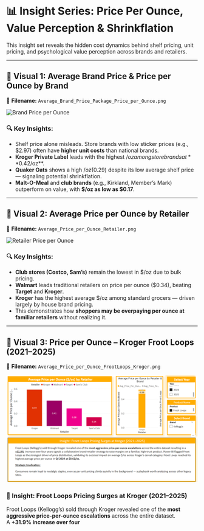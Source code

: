 # 📊 Insight Series: Price Per Ounce, Value Perception & Shrinkflation

This insight set reveals the hidden cost dynamics behind shelf pricing, unit pricing, and psychological value perception across brands and retailers.

---

## 📌 Visual 1: Average Brand Price & Price per Ounce by Brand

📁 **Filename:** `Average_Brand_Price_Package_Price_per_Ounce.png`

![Brand Price per Ounce](../../Images/Average_Brand_Price_Package_Price_per_Ounce.png)

### 🔍 Key Insights:
- Shelf price alone misleads. Store brands with low sticker prices (e.g., $2.97) often have **higher unit costs** than national brands.
- **Kroger Private Label** leads with the highest $/oz among store brands at **$0.42/oz**.
- **Quaker Oats** shows a high $/oz ($0.29) despite its low average shelf price — signaling potential shrinkflation.
- **Malt-O-Meal** and **club brands** (e.g., Kirkland, Member’s Mark) outperform on value, with **$/oz as low as $0.17**.

---

## 📌 Visual 2: Average Price per Ounce by Retailer

📁 **Filename:** `Average_Price_per_Ounce_Retailer.png`

![Retailer Price per Ounce](../../Images/Average_Price_per_Ounce_Retailer.png)

### 🔍 Key Insights:
- **Club stores (Costco, Sam’s)** remain the lowest in $/oz due to bulk pricing.
- **Walmart** leads traditional retailers on price per ounce ($0.34), beating **Target** and **Kroger**.
- **Kroger** has the highest average $/oz among standard grocers — driven largely by house brand pricing.
- This demonstrates how **shoppers may be overpaying per ounce at familiar retailers** without realizing it.

---

## 📌 Visual 3: Price per Ounce – Kroger Froot Loops (2021–2025)

📁 **Filename:** `Average_Price_per_Ounce_FrootLoops_Kroger.png`

![Froot Loops Kroger](../../Images/Average_Price_per_Ounce_FrootLoops_Kroger.png)

### 📍 Insight: Froot Loops Pricing Surges at Kroger (2021–2025)

Froot Loops (Kellogg’s) sold through Kroger revealed one of the **most aggressive price-per-ounce escalations** across the entire dataset.  
A **+31.9% increase over four**
